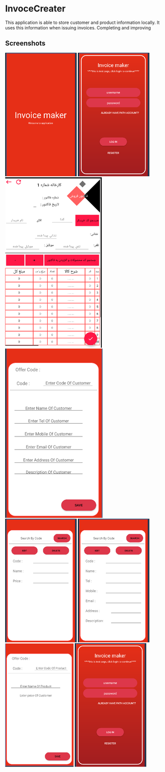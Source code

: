 # InvoceCreater
This application is able to store customer and product information locally. It uses this information when issuing invoices.
Completing and improving



## Screenshots
![Splash Screen](screenshots/splachScreen.png)
![Login Screen](screenshots/loginScreen.png)
![Invoice Screen](screenshots/invoiceScreen.png)
![](screenshots/customerScreen.png)
![](screenshots/productScreen.png)
![](screenshots/productScreen2.png)
![](screenshots/productScreen3.png)
![Login Screen](screenshots/loginScreen.png)

